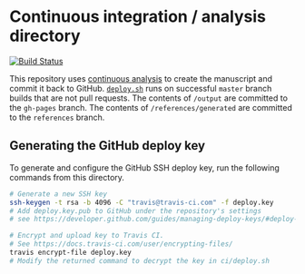 # Continuous integration / analysis directory

[![Build Status](https://travis-ci.org/greenelab/manubot-rootstock.svg?branch=master)](https://travis-ci.org/greenelab/manubot-rootstock)

This repository uses [continuous analysis](https://doi.org/10.1101/056473 "Reproducible Computational Workflows with Continuous Analysis") to create the manuscript and commit it back to GitHub.
[`deploy.sh`](deploy.sh) runs on successful `master` branch builds that are not pull requests.
The contents of `/output` are committed to the `gh-pages` branch.
The contents of `/references/generated` are committed to the `references` branch.

## Generating the GitHub deploy key

To generate and configure the GitHub SSH deploy key, run the following commands from this directory.

```sh
# Generate a new SSH key
ssh-keygen -t rsa -b 4096 -C "travis@travis-ci.com" -f deploy.key
# Add deploy.key.pub to GitHub under the repository's settings
# see https://developer.github.com/guides/managing-deploy-keys/#deploy-keys

# Encrypt and upload key to Travis CI.
# See https://docs.travis-ci.com/user/encrypting-files/
travis encrypt-file deploy.key
# Modify the returned command to decrypt the key in ci/deploy.sh
```
